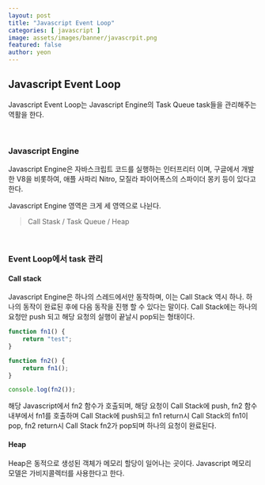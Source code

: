 ```yaml
---
layout: post
title: "Javascript Event Loop" 
categories: [ javascript ]
image: assets/images/banner/javascrpit.png
featured: false
author: yeon
---
```



## Javascript Event Loop

Javascript Event Loop는 Javascript Engine의 Task Queue task들을 관리해주는 역활을 한다.

<br>


### Javascript Engine
Javascript Engine은 자바스크립트 코드를 실행하는 인터프리터 이며, 
구글에서 개발한 V8을 비롯하여, 애플 사파리 Nitro, 모질라 파이어폭스의 스파이더 몽키 등이 있다고 한다. <br>

Javascript Engine 영역은 크게 세 영역으로 나뉜다.
> Call Stask / Task Queue / Heap

<br>

### Event Loop에서 task 관리
#### Call stack
Javascript Engine은 하나의 스레드에서만 동작하며, 이는 Call Stack 역시 하나. 하나의 동작이 완료된 후에 다음 동작을 진행 할 수 있다는 말이다. Call Stack에는 하나의 요청만 push 되고 해당 요청의 실행이 끝날시 pop되는 형태이다.


```javascript
function fn1() {
	return "test";
}

function fn2() {
	return fn1();
}

console.log(fn2());

```

해당 Javascript에서 fn2 함수가 호출되며, 해당 요청이 Call Stack에 push, fn2 함수 내부에서 fn1를 호출하며 Call Stack에 push되고 fn1 return시 Call Stack의 fn1이 pop, fn2 return시 Call Stack fn2가 pop되며 하나의 요청이 완료된다.

#### Heap
Heap은 동적으로 생성된 객체가 메모리 할당이 일어나는 곳이다. Javascript 메모리 모델은 가비지콜렉터를 사용한다고 한다.


<br><br><br>